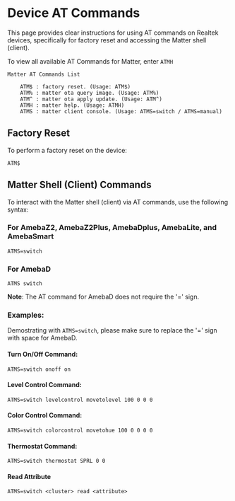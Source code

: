 # Device AT Commands

This page provides clear instructions for using AT commands on Realtek devices, specifically for factory reset and accessing the Matter shell (client).

To view all available AT Commands for Matter, enter `ATMH`

    Matter AT Commands List

        ATM$ : factory reset. (Usage: ATM$)
        ATM% : matter ota query image. (Usage: ATM%)
        ATM^ : matter ota apply update. (Usage: ATM^)
        ATMH : matter help. (Usage: ATMH)
        ATMS : matter client console. (Usage: ATMS=switch / ATMS=manual)

## Factory Reset

To perform a factory reset on the device:

    ATM$

## Matter Shell (Client) Commands

To interact with the Matter shell (client) via AT commands, use the following syntax:

### For AmebaZ2, AmebaZ2Plus, AmebaDplus, AmebaLite, and AmebaSmart

    ATMS=switch

### For AmebaD

    ATMS switch

**Note**: The AT command for AmebaD does not require the '=' sign.

### Examples:

Demostrating with `ATMS=switch`, please make sure to replace the '=' sign with space for AmebaD.

#### Turn On/Off Command:

`ATMS=switch onoff on`

#### Level Control Command:

`ATMS=switch levelcontrol movetolevel 100 0 0 0`

#### Color Control Command:

`ATMS=switch colorcontrol movetohue 100 0 0 0 0`

#### Thermostat Command:

`ATMS=switch thermostat SPRL 0 0`

#### Read Attribute

`ATMS=switch <cluster> read <attribute>`
